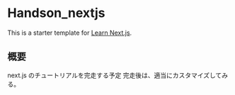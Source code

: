 # Handson_nextjs

This is a starter template for [Learn Next.js](https://nextjs.org/learn).

## 概要

next.js のチュートリアルを完走する予定
完走後は、適当にカスタマイズしてみる。
